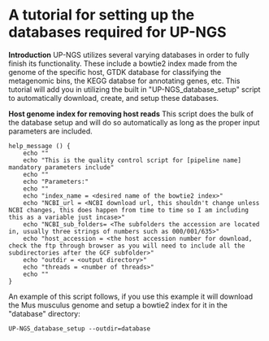 # A tutorial for setting up the databases required for UP-NGS

**Introduction**
UP-NGS utilizes several varying databases in order to fully finish its functionality. These include a bowtie2 index made from the genome of the specific host, GTDK database for classifying the metagenomic bins, the KEGG databse for annotating genes, etc. This tutorial will add you in utilizing the built in 
"UP-NGS_database_setup" script to automatically download, create, and setup these databases. 

**Host genome index for removing host reads**
This script does the bulk of the database setup and will do so automatically as long as the proper input parameters are included. 

```
help_message () {
	echo ""
	echo "This is the quality control script for [pipeline name] mandatory parameters include"
	echo ""
	echo "Parameters:"
	echo ""
	echo "index_name = <desired name of the bowtie2 index>"
	echo "NCBI_url = <NCBI download url, this shouldn't change unless NCBI changes, this does happen from time to time so I am including this as a variable just incase>"
	echo "NCBI_sub_folders= <The subfolders the accession are located in, usually three strings of numbers such as 000/001/635>"
	echo "host_accession = <the host accession number for download, check the ftp through browser as you will need to include all the subdirectories after the GCF subfolder>"
	echo "outdir = <output directory>"
	echo "threads = <number of threads>"
	echo ""
}
```

An example of this script follows, if you use this example it will download the Mus musculus genome and setup a bowtie2 index for it in the "database" directory:

```
UP-NGS_database_setup --outdir=database 
```
